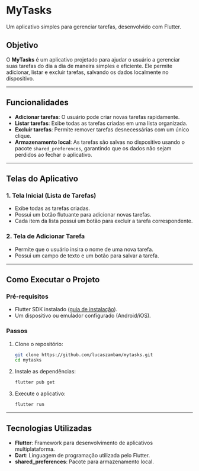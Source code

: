 # **MyTasks**

Um aplicativo simples para gerenciar tarefas, desenvolvido com Flutter.

## **Objetivo**
O **MyTasks** é um aplicativo projetado para ajudar o usuário a gerenciar suas tarefas do dia a dia de maneira simples e eficiente. Ele permite adicionar, listar e excluir tarefas, salvando os dados localmente no dispositivo.

---

## **Funcionalidades**
- **Adicionar tarefas**: O usuário pode criar novas tarefas rapidamente.  
- **Listar tarefas**: Exibe todas as tarefas criadas em uma lista organizada.  
- **Excluir tarefas**: Permite remover tarefas desnecessárias com um único clique.  
- **Armazenamento local**: As tarefas são salvas no dispositivo usando o pacote `shared_preferences`, garantindo que os dados não sejam perdidos ao fechar o aplicativo.

---

## **Telas do Aplicativo**

### 1. **Tela Inicial (Lista de Tarefas)**
- Exibe todas as tarefas criadas.
- Possui um botão flutuante para adicionar novas tarefas.
- Cada item da lista possui um botão para excluir a tarefa correspondente.

### 2. **Tela de Adicionar Tarefa**
- Permite que o usuário insira o nome de uma nova tarefa.
- Possui um campo de texto e um botão para salvar a tarefa.

---

## **Como Executar o Projeto**

### **Pré-requisitos**
- Flutter SDK instalado ([guia de instalação](https://docs.flutter.dev/get-started/install)).
- Um dispositivo ou emulador configurado (Android/iOS).

### **Passos**
1. Clone o repositório:
   ```bash
   git clone https://github.com/lucaszambam/mytasks.git
   cd mytasks
   ```
2. Instale as dependências:
   ```bash
   flutter pub get
   ```
3. Execute o aplicativo:
   ```bash
   flutter run
   ```

---

## **Tecnologias Utilizadas**
- **Flutter**: Framework para desenvolvimento de aplicativos multiplataforma.
- **Dart**: Linguagem de programação utilizada pelo Flutter.
- **shared_preferences**: Pacote para armazenamento local.

